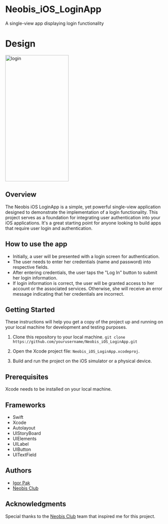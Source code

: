 # Neobis_iOS_LoginApp
A single-view app displaying login functionality

# Design
<img width="200" height="400" align="center" alt="login" src="https://github.com/iPakTulane/Neobis_iOS_LoginApp/assets/117035210/c712b250-d2b7-468c-8c47-a97120625e53"/>

## Overview
The Neobis iOS LoginApp is a simple, yet powerful single-view application designed to demonstrate the implementation of a login functionality. This project serves as a foundation for integrating user authentication into your iOS applications. It's a great starting point for anyone looking to build apps that require user login and authentication.

## How to use the app
- Initially, a user will be presented with a login screen for authentication.
- The user needs to enter her credentials (name and password) into respective fields.
- After entering credentials, the user taps the "Log In" button to submit her login information.
- If login information is correct, the user will be granted access to her account or the associated services. Otherwise, she will receive an error message indicating that her credentials are incorrect.

## Getting Started
These instructions will help you get a copy of the project up and running on your local machine for development and testing purposes.

1. Clone this repository to your local machine.
`git clone https://github.com/yourusername/Neobis_iOS_LoginApp.git`

2. Open the Xcode project file: `Neobis_iOS_LoginApp.xcodeproj`.

3. Build and run the project on the iOS simulator or a physical device.

## Prerequisites
Xcode needs to be installed on your local machine.

## Frameworks 
- Swift 
- Xcode 
- Autolayout
- UIStoryBoard
- UIElements
- UILabel
- UIButton
- UITextField

## Authors
- [Igor Pak](https://github.com/iPakTulane/)
- [Neobis Club](https://neobis.club/) 

## Acknowledgments
Special thanks to the [Neobis Club](https://neobis.club/) team that inspired me for this project.

